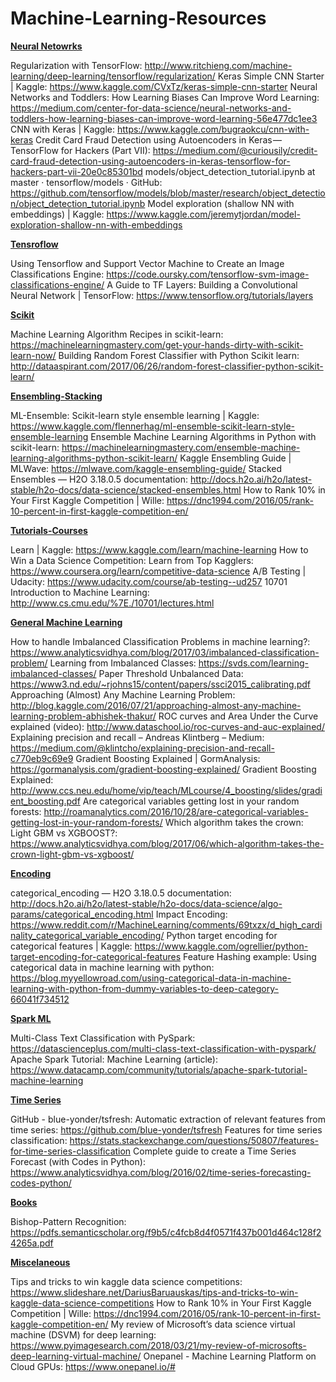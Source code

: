 # Machine-Learning-Resources

<b><u>Neural Netowrks</u></b>

  Regularization with TensorFlow: http://www.ritchieng.com/machine-learning/deep-learning/tensorflow/regularization/
  Keras Simple CNN Starter | Kaggle: https://www.kaggle.com/CVxTz/keras-simple-cnn-starter
  Neural Networks and Toddlers: How Learning Biases Can Improve Word Learning: https://medium.com/center-for-data-science/neural-networks-and-toddlers-how-learning-biases-can-improve-word-learning-56e477dc1ee3
  CNN with Keras | Kaggle: https://www.kaggle.com/bugraokcu/cnn-with-keras
  Credit Card Fraud Detection using Autoencoders in Keras — TensorFlow for Hackers (Part VII): https://medium.com/@curiousily/credit-card-fraud-detection-using-autoencoders-in-keras-tensorflow-for-hackers-part-vii-20e0c85301bd
  models/object_detection_tutorial.ipynb at master · tensorflow/models · GitHub: https://github.com/tensorflow/models/blob/master/research/object_detection/object_detection_tutorial.ipynb
  Model exploration (shallow NN with embeddings) | Kaggle: https://www.kaggle.com/jeremytjordan/model-exploration-shallow-nn-with-embeddings 
  
<b><u>Tensroflow</u></b>

  Using Tensorflow and Support Vector Machine to Create an Image Classifications Engine: https://code.oursky.com/tensorflow-svm-image-classifications-engine/
  A Guide to TF Layers: Building a Convolutional Neural Network  |  TensorFlow: https://www.tensorflow.org/tutorials/layers
  
<b><u>Scikit</u></b>

  Machine Learning Algorithm Recipes in scikit-learn: https://machinelearningmastery.com/get-your-hands-dirty-with-scikit-learn-now/
  Building Random Forest Classifier with Python Scikit learn: http://dataaspirant.com/2017/06/26/random-forest-classifier-python-scikit-learn/
  
<b><u>Ensembling-Stacking</u></b>

  ML-Ensemble: Scikit-learn style ensemble learning | Kaggle: https://www.kaggle.com/flennerhag/ml-ensemble-scikit-learn-style-ensemble-learning
  Ensemble Machine Learning Algorithms in Python with scikit-learn: https://machinelearningmastery.com/ensemble-machine-learning-algorithms-python-scikit-learn/
  Kaggle Ensembling Guide | MLWave: https://mlwave.com/kaggle-ensembling-guide/
  Stacked Ensembles — H2O 3.18.0.5 documentation: http://docs.h2o.ai/h2o/latest-stable/h2o-docs/data-science/stacked-ensembles.html
  How to Rank 10% in Your First Kaggle Competition | Wille: https://dnc1994.com/2016/05/rank-10-percent-in-first-kaggle-competition-en/

<b><u>Tutorials-Courses</u></b>

  Learn | Kaggle: https://www.kaggle.com/learn/machine-learning
  How to Win a Data Science Competition: Learn from Top Kagglers: https://www.coursera.org/learn/competitive-data-science
  A/B Testing | Udacity: https://www.udacity.com/course/ab-testing--ud257
  10701 Introduction to Machine Learning: http://www.cs.cmu.edu/%7E./10701/lectures.html
  
<b><u>General Machine Learning</u></b>

  How to handle Imbalanced Classification Problems in machine learning?: https://www.analyticsvidhya.com/blog/2017/03/imbalanced-classification-problem/
  Learning from Imbalanced Classes: https://svds.com/learning-imbalanced-classes/
  Paper Threshold Unbalanced Data: https://www3.nd.edu/~rjohns15/content/papers/ssci2015_calibrating.pdf
  Approaching (Almost) Any Machine Learning Problem: http://blog.kaggle.com/2016/07/21/approaching-almost-any-machine-learning-problem-abhishek-thakur/
  ROC curves and Area Under the Curve explained (video): http://www.dataschool.io/roc-curves-and-auc-explained/
  Explaining precision and recall – Andreas Klintberg – Medium: https://medium.com/@klintcho/explaining-precision-and-recall-c770eb9c69e9
  Gradient Boosting Explained | GormAnalysis: https://gormanalysis.com/gradient-boosting-explained/
  Gradient Boosting Explained: http://www.ccs.neu.edu/home/vip/teach/MLcourse/4_boosting/slides/gradient_boosting.pdf
  Are categorical variables getting lost in your random forests: http://roamanalytics.com/2016/10/28/are-categorical-variables-getting-lost-in-your-random-forests/
  Which algorithm takes the crown: Light GBM vs XGBOOST?: https://www.analyticsvidhya.com/blog/2017/06/which-algorithm-takes-the-crown-light-gbm-vs-xgboost/
  
<b><u>Encoding</u></b>

  categorical_encoding — H2O 3.18.0.5 documentation: http://docs.h2o.ai/h2o/latest-stable/h2o-docs/data-science/algo-params/categorical_encoding.html
  Impact Encoding: https://www.reddit.com/r/MachineLearning/comments/69txzx/d_high_cardinality_categorical_variable_encoding/
  Python target encoding for categorical features | Kaggle: https://www.kaggle.com/ogrellier/python-target-encoding-for-categorical-features
  Feature Hashing example: Using categorical data in machine learning with python: https://blog.myyellowroad.com/using-categorical-data-in-machine-learning-with-python-from-dummy-variables-to-deep-category-66041f734512

<b><u>Spark ML</u></b>

  Multi-Class Text Classification with PySpark: https://datascienceplus.com/multi-class-text-classification-with-pyspark/
  Apache Spark Tutorial: Machine Learning (article): https://www.datacamp.com/community/tutorials/apache-spark-tutorial-machine-learning

<b><u>Time Series</u></b>
  
  GitHub - blue-yonder/tsfresh: Automatic extraction of relevant features from time series: https://github.com/blue-yonder/tsfresh
  Features for time series classification: https://stats.stackexchange.com/questions/50807/features-for-time-series-classification
  Complete guide to create a Time Series Forecast (with Codes in Python): https://www.analyticsvidhya.com/blog/2016/02/time-series-forecasting-codes-python/
  
<b><u>Books</u></b>

  Bishop-Pattern Recognition: https://pdfs.semanticscholar.org/f9b5/c4fcb8d4f0571f437b001d464c128f24265a.pdf
  
<b><u>Miscelaneous</u></b>

  Tips and tricks to win kaggle data science competitions: https://www.slideshare.net/DariusBaruauskas/tips-and-tricks-to-win-kaggle-data-science-competitions
  How to Rank 10% in Your First Kaggle Competition | Wille: https://dnc1994.com/2016/05/rank-10-percent-in-first-kaggle-competition-en/
  My review of Microsoft’s data science virtual machine (DSVM) for deep learning: https://www.pyimagesearch.com/2018/03/21/my-review-of-microsofts-deep-learning-virtual-machine/
  Onepanel - Machine Learning Platform on Cloud GPUs: https://www.onepanel.io/#
  
  
